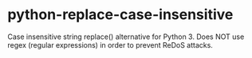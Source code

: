 # python-replace-case-insensitive
Case insensitive string replace() alternative for Python 3. Does NOT use regex (regular expressions) in order to prevent ReDoS attacks.
